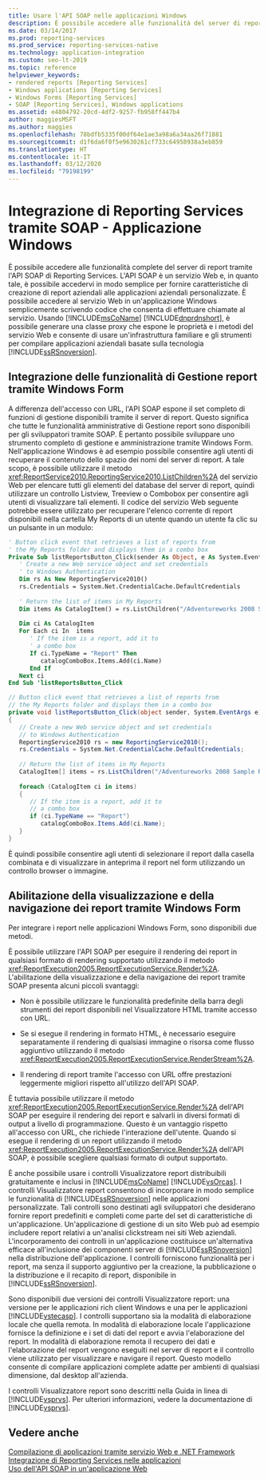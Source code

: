 ```yaml
---
title: Usare l'API SOAP nelle applicazioni Windows
description: È possibile accedere alle funzionalità del server di report con l'API SOAP di Reporting Services. Accedere al servizio Web in un'app di Windows effettuando chiamate al servizio.
ms.date: 03/14/2017
ms.prod: reporting-services
ms.prod_service: reporting-services-native
ms.technology: application-integration
ms.custom: seo-lt-2019
ms.topic: reference
helpviewer_keywords:
- rendered reports [Reporting Services]
- Windows applications [Reporting Services]
- Windows Forms [Reporting Services]
- SOAP [Reporting Services], Windows applications
ms.assetid: e4804792-20cd-4df2-9257-fb958ff447b4
author: maggiesMSFT
ms.author: maggies
ms.openlocfilehash: 78bdfb5335f00df64e1ae3a98a6a34aa26f71881
ms.sourcegitcommit: d1f6da6f0f5e9630261cf733c64958938a3eb859
ms.translationtype: HT
ms.contentlocale: it-IT
ms.lasthandoff: 03/12/2020
ms.locfileid: "79198199"
---
```

# <a name="integrating-reporting-services-using-soap---windows-application"></a>Integrazione di Reporting Services tramite SOAP - Applicazione Windows
  È possibile accedere alle funzionalità complete del server di report tramite l'API SOAP di Reporting Services. L'API SOAP è un servizio Web e, in quanto tale, è possibile accedervi in modo semplice per fornire caratteristiche di creazione di report aziendali alle applicazioni aziendali personalizzate. È possibile accedere al servizio Web in un'applicazione Windows semplicemente scrivendo codice che consenta di effettuare chiamate al servizio. Usando [!INCLUDE[msCoName](../../includes/msconame-md.md)] [!INCLUDE[dnprdnshort](../../includes/dnprdnshort-md.md)], è possibile generare una classe proxy che espone le proprietà e i metodi del servizio Web e consente di usare un'infrastruttura familiare e gli strumenti per compilare applicazioni aziendali basate sulla tecnologia [!INCLUDE[ssRSnoversion](../../includes/ssrsnoversion-md.md)].  
  
## <a name="integrating-report-management-functionality-using-windows-forms"></a>Integrazione delle funzionalità di Gestione report tramite Windows Form  
 A differenza dell'accesso con URL, l'API SOAP espone il set completo di funzioni di gestione disponibili tramite il server di report. Questo significa che tutte le funzionalità amministrative di Gestione report sono disponibili per gli sviluppatori tramite SOAP. È pertanto possibile sviluppare uno strumento completo di gestione e amministrazione tramite Windows Form. Nell'applicazione Windows è ad esempio possibile consentire agli utenti di recuperare il contenuto dello spazio dei nomi del server di report. A tale scopo, è possibile utilizzare il metodo <xref:ReportService2010.ReportingService2010.ListChildren%2A> del servizio Web per elencare tutti gli elementi del database del server di report, quindi utilizzare un controllo Listview, Treeview o Combobox per consentire agli utenti di visualizzare tali elementi. Il codice del servizio Web seguente potrebbe essere utilizzato per recuperare l'elenco corrente di report disponibili nella cartella My Reports di un utente quando un utente fa clic su un pulsante in un modulo:  
  
```vb  
' Button click event that retrieves a list of reports from  
' the My Reports folder and displays them in a combo box  
Private Sub listReportsButton_Click(sender As Object, e As System.EventArgs)  
   ' Create a new Web service object and set credentials  
   ' to Windows Authentication  
   Dim rs As New ReportingService2010()  
   rs.Credentials = System.Net.CredentialCache.DefaultCredentials  
  
   ' Return the list of items in My Reports  
   Dim items As CatalogItem() = rs.ListChildren("/Adventureworks 2008 Sample Reports", False)  
  
   Dim ci As CatalogItem  
   For Each ci In  items  
      ' If the item is a report, add it to   
      ' a combo box  
      If ci.TypeName = "Report" Then  
         catalogComboBox.Items.Add(ci.Name)  
      End If  
   Next ci  
End Sub 'listReportsButton_Click  
```  
  
```csharp  
// Button click event that retrieves a list of reports from  
// the My Reports folder and displays them in a combo box  
private void listReportsButton_Click(object sender, System.EventArgs e)  
{  
   // Create a new Web service object and set credentials  
   // to Windows Authentication  
   ReportingService2010 rs = new ReportingService2010();  
   rs.Credentials = System.Net.CredentialCache.DefaultCredentials;  
  
   // Return the list of items in My Reports  
   CatalogItem[] items = rs.ListChildren("/Adventureworks 2008 Sample Reports", false);  
  
   foreach (CatalogItem ci in items)  
   {  
      // If the item is a report, add it to   
      // a combo box  
      if (ci.TypeName == "Report")  
         catalogComboBox.Items.Add(ci.Name);  
   }  
}  
```  
  
 È quindi possibile consentire agli utenti di selezionare il report dalla casella combinata e di visualizzare in anteprima il report nel form utilizzando un controllo browser o immagine.  
  
## <a name="enabling-report-viewing-and-navigation-using-windows-forms"></a>Abilitazione della visualizzazione e della navigazione dei report tramite Windows Form  
 Per integrare i report nelle applicazioni Windows Form, sono disponibili due metodi.  
  
 È possibile utilizzare l'API SOAP per eseguire il rendering dei report in qualsiasi formato di rendering supportato utilizzando il metodo <xref:ReportExecution2005.ReportExecutionService.Render%2A>. L'abilitazione della visualizzazione e della navigazione dei report tramite SOAP presenta alcuni piccoli svantaggi:  
  
-   Non è possibile utilizzare le funzionalità predefinite della barra degli strumenti dei report disponibili nel Visualizzatore HTML tramite accesso con URL.  
  
-   Se si esegue il rendering in formato HTML, è necessario eseguire separatamente il rendering di qualsiasi immagine o risorsa come flusso aggiuntivo utilizzando il metodo <xref:ReportExecution2005.ReportExecutionService.RenderStream%2A>.  
  
-   Il rendering di report tramite l'accesso con URL offre prestazioni leggermente migliori rispetto all'utilizzo dell'API SOAP.  
  
 È tuttavia possibile utilizzare il metodo <xref:ReportExecution2005.ReportExecutionService.Render%2A> dell'API SOAP per eseguire il rendering dei report e salvarli in diversi formati di output a livello di programmazione. Questo è un vantaggio rispetto all'accesso con URL, che richiede l'interazione dell'utente. Quando si esegue il rendering di un report utilizzando il metodo <xref:ReportExecution2005.ReportExecutionService.Render%2A> dell'API SOAP, è possibile scegliere qualsiasi formato di output supportato.  
  
 È anche possibile usare i controlli Visualizzatore report distribuibili gratuitamente e inclusi in [!INCLUDE[msCoName](../../includes/msconame-md.md)] [!INCLUDE[vsOrcas](../../includes/vsorcas-md.md)]. I controlli Visualizzatore report consentono di incorporare in modo semplice le funzionalità di [!INCLUDE[ssRSnoversion](../../includes/ssrsnoversion-md.md)] nelle applicazioni personalizzate. Tali controlli sono destinati agli sviluppatori che desiderano fornire report predefiniti e completi come parte del set di caratteristiche di un'applicazione. Un'applicazione di gestione di un sito Web può ad esempio includere report relativi a un'analisi clickstream nei siti Web aziendali. L'incorporamento dei controlli in un'applicazione costituisce un'alternativa efficace all'inclusione dei componenti server di [!INCLUDE[ssRSnoversion](../../includes/ssrsnoversion-md.md)] nella distribuzione dell'applicazione. I controlli forniscono funzionalità per i report, ma senza il supporto aggiuntivo per la creazione, la pubblicazione o la distribuzione e il recapito di report, disponibile in [!INCLUDE[ssRSnoversion](../../includes/ssrsnoversion-md.md)].  
  
 Sono disponibili due versioni dei controlli Visualizzatore report: una versione per le applicazioni rich client Windows e una per le applicazioni [!INCLUDE[vstecasp](../../includes/vstecasp-md.md)]. I controlli supportano sia la modalità di elaborazione locale che quella remota. In modalità di elaborazione locale l'applicazione fornisce la definizione e i set di dati del report e avvia l'elaborazione del report. In modalità di elaborazione remota il recupero dei dati e l'elaborazione del report vengono eseguiti nel server di report e il controllo viene utilizzato per visualizzare e navigare il report. Questo modello consente di compilare applicazioni complete adatte per ambienti di qualsiasi dimensione, dal desktop all'azienda.  
  
 I controlli Visualizzatore report sono descritti nella Guida in linea di [!INCLUDE[vsprvs](../../includes/vsprvs-md.md)]. Per ulteriori informazioni, vedere la documentazione di [!INCLUDE[vsprvs](../../includes/vsprvs-md.md)].  
  
## <a name="see-also"></a>Vedere anche  
 [Compilazione di applicazioni tramite servizio Web e .NET Framework](../../reporting-services/report-server-web-service/net-framework/building-applications-using-the-web-service-and-the-net-framework.md)   
 [Integrazione di Reporting Services nelle applicazioni](../../reporting-services/application-integration/integrating-reporting-services-into-applications.md)   
 [Uso dell'API SOAP in un'applicazione Web](../../reporting-services/application-integration/integrating-reporting-services-using-soap-web-application.md)  
  
  
